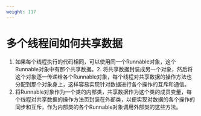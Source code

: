 ```yaml
---
weight: 117
---
```


# 多个线程间如何共享数据

1. 如果每个线程执行的代码相同，可以使用同一个Runnable对象，这个Runnable对象中有那个共享数据。2. 将共享数据封装成另一个对象，然后将这个对象逐一传递给各个Runnable对象，每个线程对共享数据的操作方法也分配到那个对象身上，这样容易实现针对数据进行各个操作的互斥和通信。
2. 将Runnable对象作为一个类的内部类，共享数据作为这个类的成员变量，每个线程对共享数据的操作方法页封装在外部类，以便实现对数据的各个操作的同步和互斥，作为内部类的各个Runnable对象调用外部类的这些方法。


